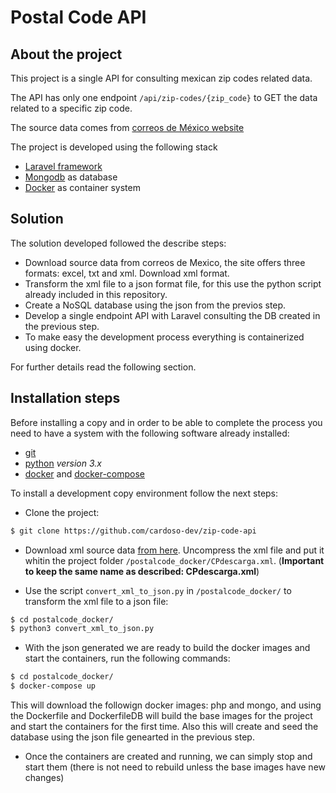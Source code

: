 # Postal Code API

## About the project

This project is a single API for consulting mexican zip codes related data.

The API has only one endpoint `/api/zip-codes/{zip_code}` to GET the data related to a specific zip code.

The source data comes from [correos de México website](https://www.correosdemexico.gob.mx/SSLServicios/ConsultaCP/CodigoPostal_Exportar.aspx)

The project is developed using the following stack
- [Laravel framework](https://laravel.com/)
- [Mongodb](https://mongodb.com/) as database
- [Docker](https://www.docker.com/) as container system

## Solution

The solution developed followed the describe steps:

- Download source data from correos de Mexico, the site offers three formats: excel, txt and xml. Download xml format.
- Transform the xml file to a json format file, for this use the python script already included in this repository.
- Create a NoSQL database using the json from the previos step.
- Develop a single endpoint API with Laravel consulting the DB created in the previous step.
- To make easy the development process everything is containerized using docker.

For further details read the following section.

## Installation steps

Before installing a copy and in order to be able to complete the process you need to have a system with the following software already installed:

- [git](https://git-scm.com/)
- [python](https://www.python.org/) *version 3.x*
- [docker](https://www.docker.com/) and [docker-compose](https://docs.docker.com/compose/)

To install a development copy environment follow the next steps: 

- Clone the project:
```bash
$ git clone https://github.com/cardoso-dev/zip-code-api
```

- Download xml source data [from here](https://www.correosdemexico.gob.mx/SSLServicios/ConsultaCP/CodigoPostal_Exportar.aspx). Uncompress the xml file and put it whitin the project folder `/postalcode_docker/CPdescarga.xml`. (**Important to keep the same name as described: CPdescarga.xml**)

- Use the script `convert_xml_to_json.py` in `/postalcode_docker/` to transform the xml file to a json file:
```bash
$ cd postalcode_docker/
$ python3 convert_xml_to_json.py
```

- With the json generated we are ready to build the docker images and start the containers, run the following commands:
```bash
$ cd postalcode_docker/
$ docker-compose up
```

This will download the followign docker images: php and mongo, and using the Dockerfile and DockerfileDB will build the base images for the project and start the containers for the first time. Also this will create and seed the database using the json file genearted in the previous step.

- Once the containers are created and running, we can simply stop and start them (there is not need to rebuild unless the base images have new changes)